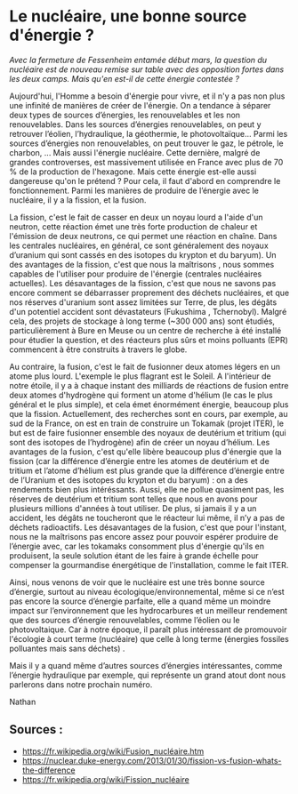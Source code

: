 
# Le nucléaire, une bonne source d'énergie ?

*Avec la fermeture de Fessenheim entamée début mars, la question du nucléaire est de nouveau remise sur table avec des opposition fortes dans les deux camps. Mais qu'en est-il de cette énergie contestée ?*

Aujourd'hui, l'Homme a besoin d'énergie pour vivre, et il n'y a pas non plus une infinité de manières de créer de l'énergie. 
On a tendance à séparer deux types de sources d’énergies, les renouvelables et les non renouvelables.
Dans les sources d’énergies renouvelables, on peut y retrouver l’éolien, l’hydraulique, la géothermie, le photovoltaïque...
Parmi les sources d’énergies non renouvelables, on peut trouver le gaz, le pétrole, le charbon, ... Mais aussi l'énergie nucléaire.
Cette dernière, malgré de grandes controverses, est massivement utilisée en France avec plus de 70 % de la production de l'hexagone. Mais cette énergie est-elle aussi dangereuse qu'on le prétend ? Pour cela, il faut d'abord en comprendre le fonctionnement.
Parmi les manières de produire de l’énergie avec le nucléaire, il y a la fission, et la fusion.

La fission, c'est le fait de casser en deux un noyau lourd a l'aide d'un neutron, cette réaction émet une très forte production de chaleur et l'émission de deux neutrons, ce qui permet une réaction en chaîne.
Dans les centrales nucléaires, en général, ce sont généralement des noyaux d’uranium qui sont cassés en des isotopes du krypton et du baryum).
Un des avantages de la fission, c'est que nous la maîtrisons , nous sommes capables de l'utiliser pour produire de l'énergie (centrales nucléaires actuelles).
Les désavantages de la fission, c'est que nous ne savons pas encore comment se débarrasser proprement des déchets nucléaires, et que nos réserves d'uranium sont assez limitées sur Terre, de plus, les dégâts d'un potentiel accident sont dévastateurs (Fukushima , Tchernobyl). Malgré cela, des projets de stockage à long terme (~300 000 ans) sont étudiés, particulièrement à Bure en Meuse ou un  centre de recherche à été installé pour étudier la question, et des réacteurs plus sûrs et moins polluants (EPR) commencent à être construits à travers le globe.

Au contraire, la fusion, c'est le fait de fusionner deux atomes légers en un atome plus lourd.
L'exemple le plus flagrant est le Soleil. A l'intérieur de notre étoile, il y a à chaque instant des milliards de réactions de fusion entre deux atomes d'hydrogène qui forment un atome d'hélium (le cas le plus général et le plus simple), et cela émet énormément énergie, beaucoup plus que la fission. 
Actuellement, des recherches sont en cours, par exemple, au sud de la France, on est en train de construire un Tokamak (projet ITER), le but est de faire fusionner ensemble des noyaux de deutérium et tritium (qui sont des isotopes de l’hydrogène) afin de créer un noyau d’hélium.
Les avantages de la fusion, c'est qu'elle libère beaucoup plus d'énergie que la fission (car la différence d’énergie entre les atomes de deutérium et de tritium et l’atome d’hélium est plus grande que la différence d’énergie entre de l’Uranium et des isotopes du krypton et du baryum) : on a des rendements bien plus intéréssants.
Aussi, elle ne pollue quasiment pas, les réserves de deutérium et tritium sont telles que nous en avons pour plusieurs millions d'années à tout utiliser.
De plus, si jamais il y a un accident, les dégâts ne toucheront que le réacteur lui même, il n’y a pas de déchets radioactifs.
Les désavantages de la fusion, c'est que pour l'instant, nous ne la maîtrisons pas encore assez pour pouvoir espérer produire de l’énergie avec, car les tokamaks consomment plus d'énergie qu'ils en produisent, la seule solution étant de les faire à grande échelle pour compenser la gourmandise énergétique de l'installation, comme le fait ITER.

Ainsi, nous venons de voir que le nucléaire est une très bonne source d’énergie, surtout au niveau écologique/environnemental, même si ce n’est pas encore la source d’énergie parfaite, elle a quand même un moindre impact sur l’environnement que les hydrocarbures et un meilleur rendement que des sources d’énergie renouvelables, comme l’éolien ou le photovoltaique. Car à notre époque, il paraît plus intéressant de promouvoir l'écologie à court terme (nucléaire) que celle à long terme (énergies fossiles polluantes mais sans déchets) .

Mais il y a quand même d’autres sources d’énergies intéressantes, comme l’énergie hydraulique par exemple, qui représente un grand atout dont nous parlerons dans notre prochain numéro.
<p class="aligndroite">Nathan</p>

## Sources :
 - https://fr.wikipedia.org/wiki/Fusion_nucléaire.htm
 - https://nuclear.duke-energy.com/2013/01/30/fission-vs-fusion-whats-the-difference
 - https://fr.wikipedia.org/wiki/Fission_nucléaire

